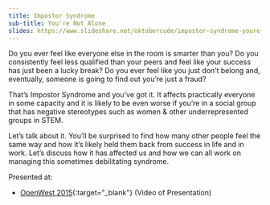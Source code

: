 ```yaml
---
title: Impostor Syndrome
sub-title: You're Not Alone
slides: https://www.slideshare.net/oktobercode/impostor-syndrome-youre-not-alone-focus-group-for-openwest-2015
---
```


Do you ever feel like everyone else in the room is smarter than you? Do you consistently feel less qualified than your peers and feel like your success has just been a lucky break? Do you ever feel like you just don’t belong and, eventually, someone is going to find out you’re just a fraud? 

That’s Impostor Syndrome and you’ve got it. It affects practically everyone in some capacity and it is likely to be even worse if you’re in a social group that has negative stereotypes such as women & other underrepresented groups in STEM. 

Let’s talk about it. You’ll be surprised to find how many other people feel the same way and how it’s likely held them back from success in life and in work. Let’s discuss how it has affected us and how we can all work on managing this sometimes debilitating syndrome.

Presented at:

- [OpenWest 2015](https://www.youtube.com/watch?v=akAeIYdCN7s){:target="_blank"} (Video of Presentation)
